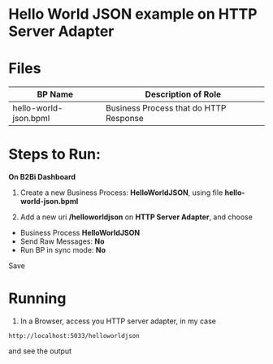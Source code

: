 # Hello World JSON example on  HTTP Server Adapter


# Files

| BP Name                         |            Description of Role                                          |
|---------------------------------|-------------------------------------------------------------------------|
| hello-world-json.bpml           | Business Process that do HTTP Response |



# Steps to Run:


**On B2Bi Dashboard**


1) Create a new Business Process: **HelloWorldJSON**, using file **hello-world-json.bpml** 

2) Add a new uri **/helloworldjson** on **HTTP Server Adapter**, and choose

*  Business Process  **HelloWorldJSON**
* Send Raw Messages: **No**
* Run BP in sync mode: **No**

Save


# Running

1) In a Browser, access you HTTP server adapter, in my case

```
http://localhost:5033/helloworldjson
```

and see the output